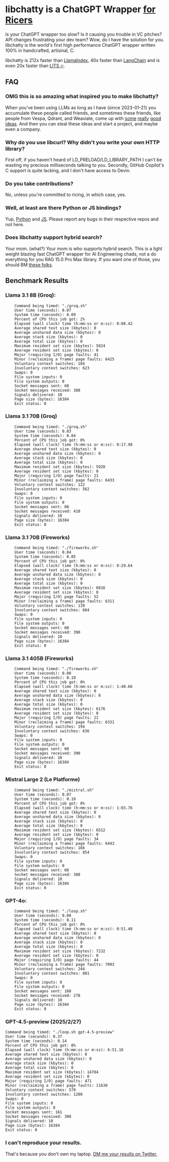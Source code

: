 # libchatty is a ChatGPT Wrapper [for Ricers](https://www.shlomifish.org/humour/by-others/funroll-loops/Gentoo-is-Rice.html)

Is your ChatGPT wrapper too slow? Is it causing you trouble in VC pitches? API changes frustrating your dev team? Wow, do I have the solution for you. libchatty is the world's first high performance ChatGPT wrapper written 100% in handcrafted, artisinal, C.

libchatty is 212x faster than [LlamaIndex](llamaindex/README.md), 40x faster than [LangChain](langchain/README.md) and is even 20x faster than [LITS 🔥](lits/README.md).

## FAQ

### OMG this is so amazing what inspired you to make libchatty?

When you've been using LLMs as long as I have (since 2023-01-21) you accumulate these people called friends, and sometimes these friends, like people from Vespa, Qdrant, and Weaviate, come up with [some](https://x.com/jobergum/status/1809157587612336402) [really](https://x.com/philipvollet/status/1809498065998393650) [good](https://x.com/generall931/status/1809499192982725029) [ideas](https://x.com/jobergum/status/1810408969468276868). And then you can steal these ideas and start a project, and maybe even a company.

### Why do you use libcurl? Why didn't you write your own HTTP library?

First off, if you haven't heard of LD_PRELOAD/LD_LIBRARY_PATH I can't be wasting my precious milliseconds talking to you. Secondly, GitHub Copilot's C support is quite lacking, and I don't have access to Devin.

### Do you take contributions?

No, unless you're committed to ricing, in which case, yes.

### Well, at least are there Python or JS bindings?

Yup, [Python](https://github.com/openai/openai-python) and [JS](https://github.com/openai/openai-node). Please report any bugs in their respective repos and not here.

### Does libchatty support hybrid search?

Your mom. (what?) Your mom is who supports hybrid search. This is a light weight blazing fast ChatGPT wrapper for AI Engineering chads, not a do everything for you RAG 15.0 Pro Max library. If you want one of those, you should BM [these folks](https://x.com/LoganMarkewich/status/1810122047235961258).

## Benchmark Results

### Llama 3.1 8B (Groq):
```
	Command being timed: "./groq.sh"
	User time (seconds): 0.07
	System time (seconds): 0.09
	Percent of CPU this job got: 2%
	Elapsed (wall clock) time (h:mm:ss or m:ss): 0:08.42
	Average shared text size (kbytes): 0
	Average unshared data size (kbytes): 0
	Average stack size (kbytes): 0
	Average total size (kbytes): 0
	Maximum resident set size (kbytes): 5824
	Average resident set size (kbytes): 0
	Major (requiring I/O) page faults: 41
	Minor (reclaiming a frame) page faults: 6425
	Voluntary context switches: 104
	Involuntary context switches: 623
	Swaps: 0
	File system inputs: 0
	File system outputs: 0
	Socket messages sent: 60
	Socket messages received: 388
	Signals delivered: 10
	Page size (bytes): 16384
	Exit status: 0
```

### Llama 3.1 70B (Groq)
```
	Command being timed: "./groq.sh"
	User time (seconds): 0.03
	System time (seconds): 0.04
	Percent of CPU this job got: 0%
	Elapsed (wall clock) time (h:mm:ss or m:ss): 0:17.98
	Average shared text size (kbytes): 0
	Average unshared data size (kbytes): 0
	Average stack size (kbytes): 0
	Average total size (kbytes): 0
	Maximum resident set size (kbytes): 5920
	Average resident set size (kbytes): 0
	Major (requiring I/O) page faults: 21
	Minor (reclaiming a frame) page faults: 6433
	Voluntary context switches: 122
	Involuntary context switches: 562
	Swaps: 0
	File system inputs: 0
	File system outputs: 0
	Socket messages sent: 60
	Socket messages received: 410
	Signals delivered: 10
	Page size (bytes): 16384
	Exit status: 0
```

### Llama 3.1 70B (Fireworks)
```
	Command being timed: "./fireworks.sh"
	User time (seconds): 0.04
	System time (seconds): 0.05
	Percent of CPU this job got: 0%
	Elapsed (wall clock) time (h:mm:ss or m:ss): 0:29.64
	Average shared text size (kbytes): 0
	Average unshared data size (kbytes): 0
	Average stack size (kbytes): 0
	Average total size (kbytes): 0
	Maximum resident set size (kbytes): 6016
	Average resident set size (kbytes): 0
	Major (requiring I/O) page faults: 52
	Minor (reclaiming a frame) page faults: 6311
	Voluntary context switches: 139
	Involuntary context switches: 604
	Swaps: 0
	File system inputs: 0
	File system outputs: 0
	Socket messages sent: 60
	Socket messages received: 390
	Signals delivered: 10
	Page size (bytes): 16384
	Exit status: 0
```

### Llama 3.1 405B (Fireworks)
```
	Command being timed: "./fireworks.sh"
	User time (seconds): 0.08
	System time (seconds): 0.10
	Percent of CPU this job got: 0%
	Elapsed (wall clock) time (h:mm:ss or m:ss): 1:40.66
	Average shared text size (kbytes): 0
	Average unshared data size (kbytes): 0
	Average stack size (kbytes): 0
	Average total size (kbytes): 0
	Maximum resident set size (kbytes): 6176
	Average resident set size (kbytes): 0
	Major (requiring I/O) page faults: 21
	Minor (reclaiming a frame) page faults: 6331
	Voluntary context switches: 194
	Involuntary context switches: 636
	Swaps: 0
	File system inputs: 0
	File system outputs: 0
	Socket messages sent: 60
	Socket messages received: 390
	Signals delivered: 10
	Page size (bytes): 16384
	Exit status: 0
```

### Mistral Large 2 (Le Platforme)
```
	Command being timed: "./mistral.sh"
	User time (seconds): 0.07
	System time (seconds): 0.10
	Percent of CPU this job got: 0%
	Elapsed (wall clock) time (h:mm:ss or m:ss): 1:03.76
	Average shared text size (kbytes): 0
	Average unshared data size (kbytes): 0
	Average stack size (kbytes): 0
	Average total size (kbytes): 0
	Maximum resident set size (kbytes): 6512
	Average resident set size (kbytes): 0
	Major (requiring I/O) page faults: 34
	Minor (reclaiming a frame) page faults: 6443
	Voluntary context switches: 166
	Involuntary context switches: 854
	Swaps: 0
	File system inputs: 0
	File system outputs: 0
	Socket messages sent: 60
	Socket messages received: 388
	Signals delivered: 10
	Page size (bytes): 16384
	Exit status: 0
```

### GPT-4o:
```
	Command being timed: "./loop.sh"
	User time (seconds): 0.08
	System time (seconds): 0.11
	Percent of CPU this job got: 0%
	Elapsed (wall clock) time (h:mm:ss or m:ss): 0:51.48
	Average shared text size (kbytes): 0
	Average unshared data size (kbytes): 0
	Average stack size (kbytes): 0
	Average total size (kbytes): 0
	Maximum resident set size (kbytes): 7232
	Average resident set size (kbytes): 0
	Major (requiring I/O) page faults: 44
	Minor (reclaiming a frame) page faults: 7093
	Voluntary context switches: 244
	Involuntary context switches: 881
	Swaps: 0
	File system inputs: 0
	File system outputs: 0
	Socket messages sent: 160
	Socket messages received: 278
	Signals delivered: 10
	Page size (bytes): 16384
	Exit status: 0
```

### GPT-4.5-preview (2025/2/27)
	Command being timed: "./loop.sh gpt-4.5-preview"
	User time (seconds): 0.37
	System time (seconds): 0.14
	Percent of CPU this job got: 0%
	Elapsed (wall clock) time (h:mm:ss or m:ss): 6:51.16
	Average shared text size (kbytes): 0
	Average unshared data size (kbytes): 0
	Average stack size (kbytes): 0
	Average total size (kbytes): 0
	Maximum resident set size (kbytes): 14784
	Average resident set size (kbytes): 0
	Major (requiring I/O) page faults: 471
	Minor (reclaiming a frame) page faults: 11630
	Voluntary context switches: 570
	Involuntary context switches: 1200
	Swaps: 0
	File system inputs: 0
	File system outputs: 0
	Socket messages sent: 161
	Socket messages received: 300
	Signals delivered: 10
	Page size (bytes): 16384
	Exit status: 0

### I can't reproduce your results.

That's because you don't own my laptop. [DM me your results on Twitter.](https://x.com/yi_ding)